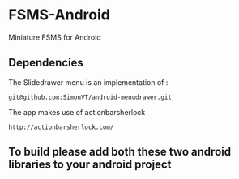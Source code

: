 # FSMS-Android

Miniature FSMS for Android

## Dependencies

The Slidedrawer menu is an implementation of :

    git@github.com:SimonVT/android-menudrawer.git

The app makes use of actionbarsherlock

    http://actionbarsherlock.com/

## To build please add both these two android libraries to your android project
